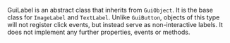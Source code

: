 GuiLabel is an abstract class that inherits from `GuiObject`. It is the base class for `ImageLabel` and `TextLabel`. Unlike `GuiButton`, objects of this type will not register click events, but instead serve as non-interactive labels. It does not implement any further properties, events or methods.